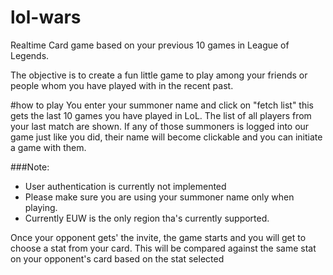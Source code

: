 # lol-wars
Realtime Card game based on your previous 10 games in League of Legends.


The objective is to create a fun little game to play among your friends or
people whom you have played with in the recent past.

#how to play
You enter your summoner name and click on "fetch list" this gets the last 10 games you have played in LoL. The list of all players from your last match are shown. If any of those summoners is logged into our game just like you did,
their name will become clickable and you can initiate a game with them. 

###Note:
* User authentication is currently not implemented
* Please make sure you are using your summoner name only when playing.
* Currently EUW is the only region tha's currently supported.

Once your opponent gets' the invite, the game starts and you will get to choose a stat from your card. This will be compared against the same stat on your opponent's card based on the stat selected 
